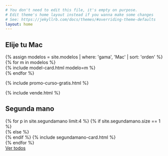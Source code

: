 ```yaml
---
# You don't need to edit this file, it's empty on purpose.
# Edit theme's home layout instead if you wanna make some changes
# See: https://jekyllrb.com/docs/themes/#overriding-theme-defaults
layout: home
---
```


<!-- MAC -->
<div id="Mac" class="container p-5">
  <h2 class="display-2 text-center text-uppercase mb-5">Elije tu Mac</h2>
  <div class="row">
    <div class="card-deck mx-auto">
      {% assign modelos = site.modelos | where: 'gama', 'Mac' | sort: 'orden' %}
      {% for m in modelos %}
          <div class="col-sm-6 col-lg-3">
            {% include model-card.html modelo=m %}
          </div>
      {% endfor %}
    </div>
  </div>
</div>

{% include promo-curso-gratis.html %}

{% include vende.html %}

<!-- Segunda mano -->
<div id="SegundaMano" class="container p-5">
  <h2 class="display-2 text-center text-uppercase mb-5">Segunda mano</h2>
  <div class="row">
    <div class="card-deck mx-auto">
      {% for p in site.segundamano limit:4 %}
        {% if site.segundamano.size == 1 %}
          <div class="col-sm-6 col-lg-6">
        {% else %}
          <div class="col-sm-6 col-lg-3">
        {% endif %}
            {% include segundamano-card.html %}
          </div>
      {% endfor %}
    </div>
    <a href="/segundamano/" class="btn btn-large btn-primary mx-auto mt-5">Ver todos</a>
  </div>
</div>
